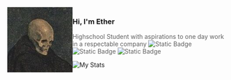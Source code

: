 <img align="left" src="https://raw.githubusercontent.com/Diethyllether/Diethyllether/master/skeleton.jpg">

### Hi, I'm Ether

> Highschool Student with aspirations to one day work in a respectable company
![Static Badge](https://img.shields.io/badge/Age-16-orange)
![Static Badge](https://img.shields.io/badge/country-Brasil-green)
![Static Badge](https://img.shields.io/badge/OS-Nixos-blue?style=flat&link=nixos.org)


![My Stats](https://github-readme-stats.vercel.app/api?username=Diethyllether&theme=gruvbox&show_icons=true)
